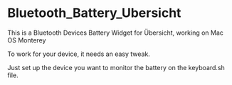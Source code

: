 # Bluetooth_Battery_Ubersicht

This is a Bluetooth Devices Battery Widget for Übersicht, working on Mac OS Monterey

To work for your device, it needs an easy tweak. 

Just set up the device you want to monitor the battery on the keyboard.sh file.
